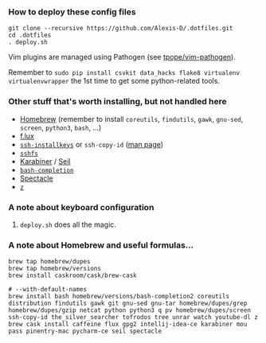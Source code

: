 ### How to deploy these config files

    git clone --recursive https://github.com/Alexis-D/.dotfiles.git
    cd .dotfiles
    . deploy.sh

Vim plugins are managed using Pathogen (see
[tpope/vim-pathogen](https://github.com/tpope/vim-pathogen)).

Remember to `sudo pip install csvkit data_hacks flake8 virtualenv virtualenvwrapper`
the 1st time to get some python-related tools.

### Other stuff that's worth installing, but not handled here

* [Homebrew](http://brew.sh/) (remember to install `coreutils`, `findutils`,
  `gawk`, `gnu-sed`, `screen`, `python3`, `bash`, ...)
* [f.lux](http://justgetflux.com/)
* [`ssh-installkeys`](http://www.catb.org/~esr/ssh-installkeys/) or
  `ssh-copy-id` ([man page](http://linux.die.net/man/1/ssh-copy-id))
* [`sshfs`](http://fuse.sourceforge.net/sshfs.html)
* [Karabiner](https://pqrs.org/osx/karabiner/)
  / [Seil](https://pqrs.org/osx/karabiner/seil.html.en)
* [`bash-completion`](http://bash-completion.alioth.debian.org/)
* [Spectacle](http://spectacleapp.com/)
* [`z`](https://github.com/rupa/z)

### A note about keyboard configuration

1. `deploy.sh` does all the magic.

### A note about Homebrew and useful formulas...

    brew tap homebrew/dupes
    brew tap homebrew/versions
    brew install caskroom/cask/brew-cask

    # --with-default-names
    brew install bash homebrew/versions/bash-completion2 coreutils distribution findutils gawk git gnu-sed gnu-tar homebrew/dupes/grep homebrew/dupes/gzip netcat python python3 q pv homebrew/dupes/screen ssh-copy-id the_silver_searcher tofrodos tree unrar watch youtube-dl z
    brew cask install caffeine flux gpg2 intellij-idea-ce karabiner mou pass pinentry-mac pycharm-ce seil spectacle
